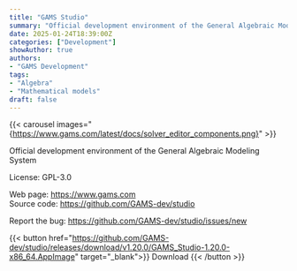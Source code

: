 ```yaml
---
title: "GAMS Studio"
summary: "Official development environment of the General Algebraic Modeling System"
date: 2025-01-24T18:39:00Z
categories: ["Development"]
showAuthor: true
authors:
- "GAMS Development"
tags: 
- "Algebra"
- "Mathematical models"
draft: false
---
```


{{< carousel images="{https://www.gams.com/latest/docs/solver_editor_components.png}" >}}

Official development environment of the General Algebraic Modeling System

License: GPL-3.0

Web page: <https://www.gams.com>  
Source code: <https://github.com/GAMS-dev/studio>

Report the bug: <https://github.com/GAMS-dev/studio/issues/new>  

{{< button href="https://github.com/GAMS-dev/studio/releases/download/v1.20.0/GAMS_Studio-1.20.0-x86_64.AppImage" target="_blank">}}
Download
{{< /button >}}
